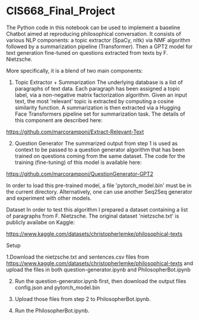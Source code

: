 # CIS668_Final_Project


The Python code in this notebook can be used to implement a baseline Chatbot aimed at reproducing philosophical conversation. It consists of various NLP components: a topic extractor (SpaCy, nltk) via NMF algorithm followed by a summarization pipeline (Transformer). Then a GPT2 model for text generation fine-tuned on questions extracted from texts by F. Nietzsche.

More specifically, it is a blend of two main components:

1. Topic Extractor + Summarization
The underlying database is a list of paragraphs of text data. Each paragraph has been assigned a topic label, via a non-negative matrix factorization algorithm. Given an input text, the most 'relevant' topic is extracted by computing a cosine similarity function. A summarization is then extracted via a Hugging Face Transformers pipeline set for summarization task. The details of this component are described here:

https://github.com/marcoramponi/Extract-Relevant-Text

2. Question Generator
The summarized output from step 1 is used as context to be passed to a question generator algorithm that has been trained on questions coming from the same dataset. The code for the training (fine-tuning) of this model is available here:

https://github.com/marcoramponi/QuestionGenerator-GPT2

In order to load this pre-trained model, a file 'pytorch_model.bin' must be in the current directory. Alternatively, one can use another Seq2Seq generator and experiment with other models.

Dataset
In order to test this algorithm I prepared a dataset containing a list of paragraphs from F. Nietzsche. The original dataset 'nietzsche.txt' is publicly availabe on Kaggle:

https://www.kaggle.com/datasets/christopherlemke/philosophical-texts


Setup

1.Download the nietzsche.txt and sentences.csv files from https://www.kaggle.com/datasets/christopherlemke/philosophical-texts
and upload the files in both question-generator.ipynb and PhilosopherBot.ipynb

2. Run the question-generator.ipynb first, then download the output files config.json and pytorch_model.bin

3. Upload those files from step 2 to PhilosopherBot.ipynb.

4. Run the PhilosopherBot.ipynb.
